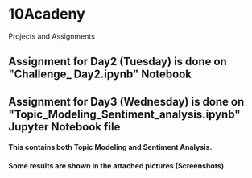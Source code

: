 # 10Acadeny
Projects and Assignments

## Assignment for Day2 (Tuesday) is done on "Challenge_ Day2.ipynb" Notebook


## Assignment for Day3 (Wednesday) is done on "Topic_Modeling_Sentiment_analysis.ipynb" Jupyter Notebook file

#### This contains both Topic Modeling and Sentiment Analysis.

#### Some results are shown in the attached pictures (Screenshots).
